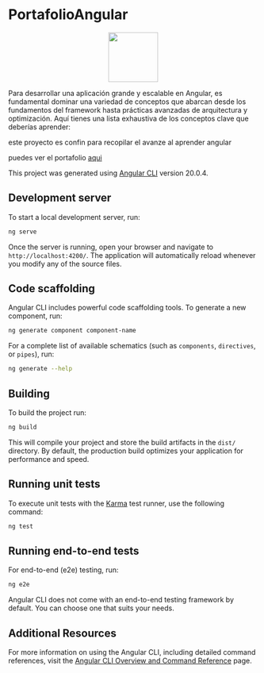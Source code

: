 # PortafolioAngular

<p align="center">
  <a href="https://skillicons.dev">
    <img width="100px" src="https://skillicons.dev/icons?i=angular" />
  </a>
</p>




Para desarrollar una aplicación grande y escalable en Angular, es fundamental dominar una variedad de conceptos que abarcan desde los fundamentos del framework hasta prácticas avanzadas de arquitectura y optimización. Aquí tienes una lista exhaustiva de los conceptos clave que deberías aprender:

este proyecto es confin para recopilar el avanze al aprender angular

puedes ver el portafolio [aqui](https://portafolio-angular-y7o3.vercel.app/home)


This project was generated using [Angular CLI](https://github.com/angular/angular-cli) version 20.0.4.

## Development server

To start a local development server, run:

```bash
ng serve
```

Once the server is running, open your browser and navigate to `http://localhost:4200/`. The application will automatically reload whenever you modify any of the source files.

## Code scaffolding

Angular CLI includes powerful code scaffolding tools. To generate a new component, run:

```bash
ng generate component component-name
```

For a complete list of available schematics (such as `components`, `directives`, or `pipes`), run:

```bash
ng generate --help
```

## Building

To build the project run:

```bash
ng build
```

This will compile your project and store the build artifacts in the `dist/` directory. By default, the production build optimizes your application for performance and speed.

## Running unit tests

To execute unit tests with the [Karma](https://karma-runner.github.io) test runner, use the following command:

```bash
ng test
```

## Running end-to-end tests

For end-to-end (e2e) testing, run:

```bash
ng e2e
```

Angular CLI does not come with an end-to-end testing framework by default. You can choose one that suits your needs.

## Additional Resources

For more information on using the Angular CLI, including detailed command references, visit the [Angular CLI Overview and Command Reference](https://angular.dev/tools/cli) page.
